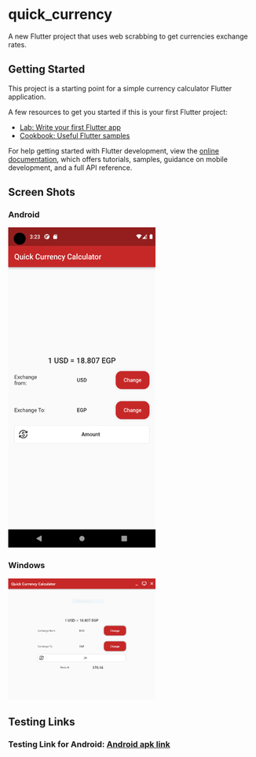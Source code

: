 # quick_currency

A new Flutter project that uses web scrabbing to get currencies exchange rates.

## Getting Started

This project is a starting point for a simple currency calculator Flutter application.

A few resources to get you started if this is your first Flutter project:

- [Lab: Write your first Flutter app](https://docs.flutter.dev/get-started/codelab)
- [Cookbook: Useful Flutter samples](https://docs.flutter.dev/cookbook)

For help getting started with Flutter development, view the
[online documentation](https://docs.flutter.dev/), which offers tutorials,
samples, guidance on mobile development, and a full API reference.

## Screen Shots

### Android

<img src="Screenshot_1656811420.png" width="300" title="Android Screenshot" alt="Android Screenshot" />

### Windows

<img src="WindowsScreenshot.PNG" width="300" title="Windows Screenshot" alt="Windows Screenshot" />

## Testing Links

### Testing Link for Android: [Android apk link](https://i.diawi.com/FZH7jn)
